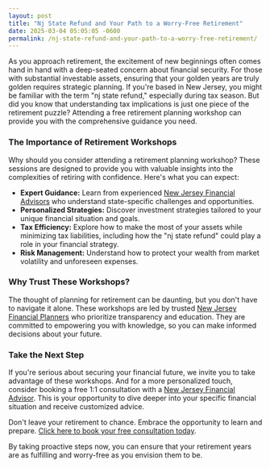 ```yaml
---
layout: post
title: "Nj State Refund and Your Path to a Worry-Free Retirement"
date: 2025-03-04 05:05:05 -0600
permalink: /nj-state-refund-and-your-path-to-a-worry-free-retirement/
---
```



As you approach retirement, the excitement of new beginnings often comes hand in hand with a deep-seated concern about financial security. For those with substantial investable assets, ensuring that your golden years are truly golden requires strategic planning. If you're based in New Jersey, you might be familiar with the term "nj state refund," especially during tax season. But did you know that understanding tax implications is just one piece of the retirement puzzle? Attending a free retirement planning workshop can provide you with the comprehensive guidance you need.

### The Importance of Retirement Workshops

Why should you consider attending a retirement planning workshop? These sessions are designed to provide you with valuable insights into the complexities of retiring with confidence. Here's what you can expect:

- **Expert Guidance:** Learn from experienced [New Jersey Financial Advisors](https://workshopsforretirement.com) who understand state-specific challenges and opportunities.
- **Personalized Strategies:** Discover investment strategies tailored to your unique financial situation and goals.
- **Tax Efficiency:** Explore how to make the most of your assets while minimizing tax liabilities, including how the "nj state refund" could play a role in your financial strategy.
- **Risk Management:** Understand how to protect your wealth from market volatility and unforeseen expenses.

### Why Trust These Workshops?

The thought of planning for retirement can be daunting, but you don't have to navigate it alone. These workshops are led by trusted [New Jersey Financial Planners](https://workshopsforretirement.com) who prioritize transparency and education. They are committed to empowering you with knowledge, so you can make informed decisions about your future.

### Take the Next Step

If you're serious about securing your financial future, we invite you to take advantage of these workshops. And for a more personalized touch, consider booking a free 1:1 consultation with a [New Jersey Financial Advisor](https://workshopsforretirement.com). This is your opportunity to dive deeper into your specific financial situation and receive customized advice.

Don't leave your retirement to chance. Embrace the opportunity to learn and prepare. [Click here to book your free consultation today](https://workshopsforretirement.com).

By taking proactive steps now, you can ensure that your retirement years are as fulfilling and worry-free as you envision them to be.